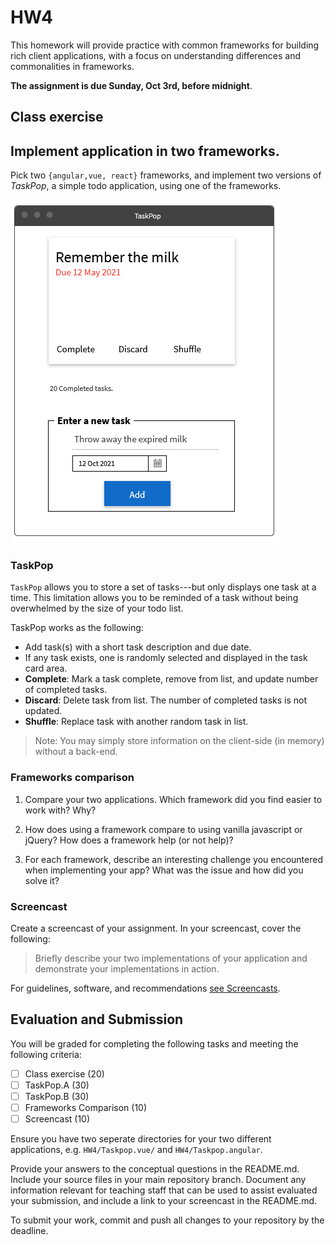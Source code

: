 # HW4

This homework will provide practice with common frameworks for building rich client applications, with a focus on understanding differences and commonalities in frameworks.

**The assignment is due Sunday, Oct 3rd, before midnight**.

## Class exercise


## Implement application in two frameworks.

Pick two `{angular,vue, react}` frameworks, and implement two versions of *TaskPop*, a simple todo application, using one of the frameworks.

![img](imgs/TaskPop.png)

### TaskPop

`TaskPop` allows you to store a set of tasks---but only displays one task at a time. This limitation allows you to be reminded of a task without being overwhelmed by the size of your todo list.

TaskPop works as the following:

* Add task(s) with a short task description and due date.
* If any task exists, one is randomly selected and displayed in the task card area.
* **Complete**: Mark a task complete, remove from list, and update number of completed tasks.
* **Discard**: Delete task from list. The number of completed tasks is not updated.
* **Shuffle**: Replace task with another random task in list.

> Note: You may simply store information on the client-side (in memory) without a back-end.

### Frameworks comparison

1. Compare your two applications. Which framework did you find easier to work with? Why?

2. How does using a framework compare to using vanilla javascript or jQuery? How does a framework help (or not help)?

3.  For each framework, describe an interesting challenge you encountered when implementing your app? What was the issue and how did you solve it?

### Screencast

Create a screencast of your assignment. In your screencast, cover the following:

> Briefly describe your two implementations of your application and demonstrate your implementations in action.

For guidelines, software, and recommendations [see Screencasts](Screencasts.md).

## Evaluation and Submission

You will be graded for completing the following tasks and meeting the following criteria:

* [ ] Class exercise (20)
* [ ] TaskPop.A (30)
* [ ] TaskPop.B (30)
* [ ] Frameworks Comparison (10)
* [ ] Screencast (10)

Ensure you have two seperate directories for your two different applications, e.g. `HW4/Taskpop.vue/` and `HW4/Taskpop.angular`.

Provide your answers to the conceptual questions in the README.md. Include your source files in your main repository branch. Document any information relevant for teaching staff that can be used to assist evaluated your submission, and include a link to your screencast in the README.md.

To submit your work, commit and push all changes to your repository by the deadline.


